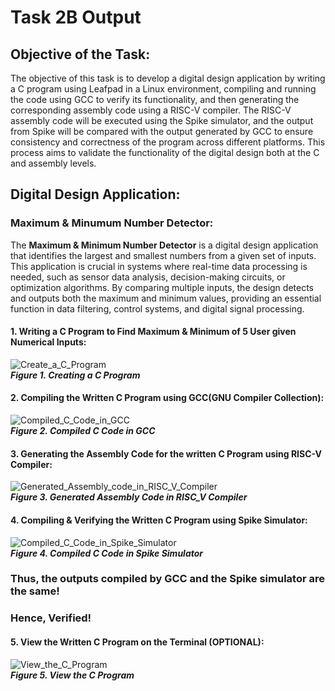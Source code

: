 # Task 2B Output
## Objective of the Task:
The objective of this task is to develop a digital design application by writing a C program using Leafpad in a Linux environment, compiling and running the code using GCC to verify its functionality, and then generating the corresponding assembly code using a RISC-V compiler. 
The RISC-V assembly code will be executed using the Spike simulator, and the output from Spike will be compared with the output generated by GCC to ensure consistency and correctness of the program across different platforms. 
This process aims to validate the functionality of the digital design both at the C and assembly levels.

## Digital Design Application:
### Maximum & Minumum Number Detector:
The **Maximum & Minimum Number Detector** is a digital design application that identifies the largest and smallest numbers from a given set of inputs. 
This application is crucial in systems where real-time data processing is needed, such as sensor data analysis, decision-making circuits, or optimization algorithms. 
By comparing multiple inputs, the design detects and outputs both the maximum and minimum values, providing an essential function in data filtering, control systems, and digital signal processing.

#### 1. Writing a C Program to Find Maximum & Minimum of 5 User given Numerical Inputs:
![Create_a_C_Program](https://github.com/user-attachments/assets/1d144a1f-25ee-44e4-bd2d-67c7ac1cf36e) </br>
***Figure 1. Creating a C Program***

#### 2. Compiling the Written C Program using GCC(GNU Compiler Collection):
![Compiled_C_Code_in_GCC](https://github.com/user-attachments/assets/b11b1e2b-8cd8-4075-8712-a281b2c76d25) </br>
***Figure 2. Compiled C Code in GCC***

#### 3. Generating the Assembly Code for the written C Program using RISC-V Compiler:
![Generated_Assembly_code_in_RISC_V_Compiler](https://github.com/user-attachments/assets/a76f6e84-d9b7-4457-baac-85cc3968a8ef) <br/>
***Figure 3. Generated Assembly Code in RISC_V Compiler***

#### 4. Compiling & Verifying the Written C Program using Spike Simulator:
![Compiled_C_Code_in_Spike_Simulator](https://github.com/user-attachments/assets/8de29c45-6d5b-4a38-9d30-0d718d5a18e0) <br/>
***Figure 4. Compiled C Code in Spike Simulator***
### Thus, the outputs compiled by GCC and the Spike simulator are the same! 
### Hence, Verified!
#### 5. View the Written C Program on the Terminal (OPTIONAL):
![View_the_C_Program](https://github.com/user-attachments/assets/6f91d05d-d847-4342-8c04-b38d196a9fb3) <br/>
***Figure 5. View the C Program***
